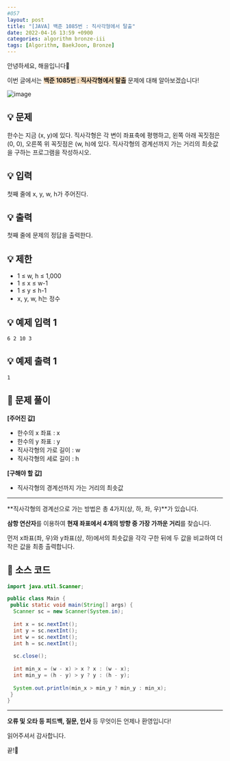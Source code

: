 ```yaml
---
#057
layout: post
title: "[JAVA] 백준 1085번 : 직사각형에서 탈출"
date: 2022-04-16 13:59 +0900
categories: algorithm bronze-iii
tags: [Algorithm, BaekJoon, Bronze]
---
```


안녕하세요, 해을입니다🦖

이번 글에서는 <span style="background-color:#f7ddbe">**백준 1085번 : 직사각형에서 탈출**</span> 문제에 대해 알아보겠습니다!

![image](https://user-images.githubusercontent.com/39720852/166261774-0a60ba9a-b69c-4a2c-ac4e-81fc05845469.png)

## 💡 문제

한수는 지금 (x, y)에 있다. 직사각형은 각 변이 좌표축에 평행하고, 왼쪽 아래 꼭짓점은 (0, 0), 오른쪽 위 꼭짓점은 (w, h)에 있다. 직사각형의 경계선까지 가는 거리의 최솟값을 구하는 프로그램을 작성하시오.

## 💡 입력

첫째 줄에 x, y, w, h가 주어진다.

## 💡 출력

첫째 줄에 문제의 정답을 출력한다.

## 💡 제한

* 1 ≤ w, h ≤ 1,000
* 1 ≤ x ≤ w-1
* 1 ≤ y ≤ h-1
* x, y, w, h는 정수

## 💡 예제 입력 1

```
6 2 10 3
```

## 💡 예제 출력 1

```
1
```

## 🚩 문제 풀이

**[주어진 값]**

* 한수의 x 좌표 : x
* 한수의 y 좌표 : y
* 직사각형의 가로 길이 : w
* 직사각형의 세로 길이 : h

**[구해야 할 값]**

* 직사각형의 경계선까지 가는 거리의 최솟값

---

**직사각형의 경계선으로 가는 방법은 총 4가지(상, 하, 좌, 우)**가 있습니다.

**삼항 연산자**를 이용하여 **현재 좌표에서 4개의 방향 중 가장 가까운 거리**를 찾습니다.

먼저 x좌표(좌, 우)와 y좌표(상, 하)에서의 최솟값을 각각 구한 뒤에 두 값을 비교하여 더 작은 값을 최종 출력합니다.

## 🚩 소스 코드

``` java
import java.util.Scanner;

public class Main {
 public static void main(String[] args) {  
  Scanner sc = new Scanner(System.in);
  
  int x = sc.nextInt();
  int y = sc.nextInt();
  int w = sc.nextInt();
  int h = sc.nextInt();
  
  sc.close();
  
  int min_x = (w - x) > x ? x : (w - x);
  int min_y = (h - y) > y ? y : (h - y);
  
  System.out.println(min_x > min_y ? min_y : min_x);
 }
}
```

---

**오류 및 오타 등 피드백, 질문, 인사** 등 무엇이든 언제나 환영입니다!

읽어주셔서 감사합니다.

끝!🦕
